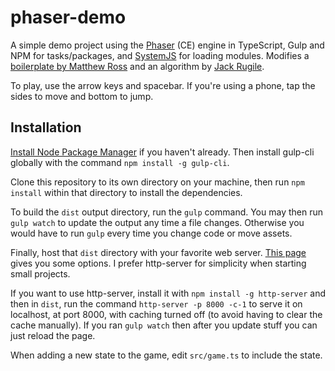# phaser-demo

A simple demo project using the [Phaser](http://phaser.io) (CE) engine in TypeScript, Gulp and NPM for tasks/packages, and [SystemJS](https://github.com/systemjs/systemjs) for loading modules. Modifies a [boilerplate by Matthew Ross](https://github.com/kiswa/phaser-template-tsc) and an algorithm by [Jack Rugile](https://codepen.io/jackrugile).

To play, use the arrow keys and spacebar. If you're using a phone, tap the sides to move and bottom to jump.

## Installation

[Install Node Package Manager](https://www.npmjs.com/get-npm) if you haven't already. Then install gulp-cli globally with the command `npm install -g gulp-cli`.

Clone this repository to its own directory on your machine, then run `npm install` within that directory to install the dependencies.

To build the `dist` output directory, run the `gulp` command. You may then run `gulp watch` to update the output any time a file changes. Otherwise you would have to run `gulp` every time you change code or move assets.

Finally, host that `dist` directory with your favorite web server. [This page](https://phaser.io/tutorials/getting-started/part2) gives you some options. I prefer http-server for simplicity when starting small projects.

If you want to use http-server, install it with `npm install -g http-server` and then in `dist`, run the command `http-server -p 8000 -c-1` to serve it on localhost, at port 8000, with caching turned off (to avoid having to clear the cache manually). If you ran `gulp watch` then after you update stuff you can just reload the page.

When adding a new state to the game, edit `src/game.ts` to include the state.